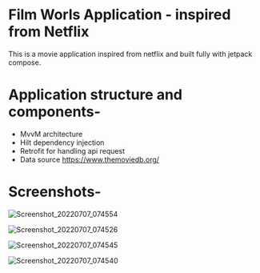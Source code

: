 # Film Worls Application - inspired from Netflix
This is a movie application inspired from netflix and built fully with jetpack compose.

# Application structure and components-
- MvvM architecture 
- Hilt dependency injection
- Retrofit for handling api request
- Data source https://www.themoviedb.org/

# Screenshots-
![Screenshot_20220707_074554](https://user-images.githubusercontent.com/83093834/177710396-046c3f8a-0bb5-40f7-a187-35b970c1b884.png)


![Screenshot_20220707_074526](https://user-images.githubusercontent.com/83093834/177710469-22ad8add-3bd6-49da-a442-583c3435ead1.png)


![Screenshot_20220707_074545](https://user-images.githubusercontent.com/83093834/177710496-b268dbc9-6e7a-4bc2-94b9-06b1d7ab0f64.png)


![Screenshot_20220707_074540](https://user-images.githubusercontent.com/83093834/177710519-69e1cd73-049a-4aa0-97ac-9b1cb131b038.png)

